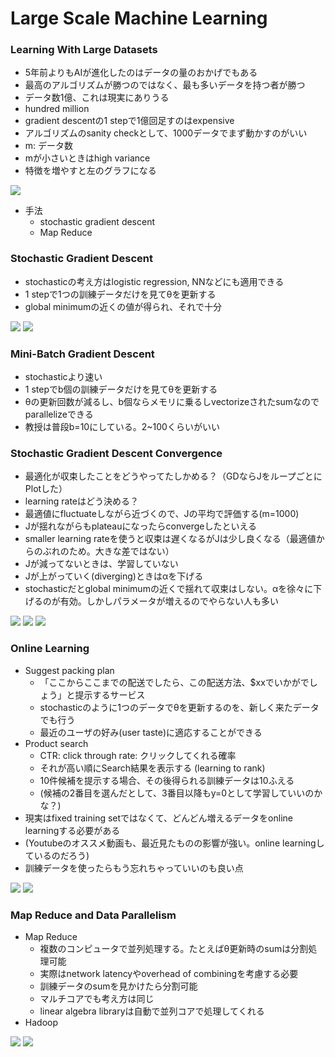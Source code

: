 # Large Scale Machine Learning

### Learning With Large Datasets


* 5年前よりもAIが進化したのはデータの量のおかげでもある
* 最高のアルゴリズムが勝つのではなく、最も多いデータを持つ者が勝つ
* データ数1億、これは現実にありうる
* hundred million
* gradient descentの1 stepで1億回足すのはexpensive
* アルゴリズムのsanity checkとして、1000データでまず動かすのがいい
* m: データ数
* mが小さいときはhigh variance
* 特徴を増やすと左のグラフになる

![](./high-bias-high-variance.png)

* 手法
	* stochastic gradient descent
	* Map Reduce
	
### Stochastic Gradient Descent

* stochasticの考え方はlogistic regression, NNなどにも適用できる
* 1 stepで1つの訓練データだけを見てθを更新する
* global minimumの近くの値が得られ、それで十分

![](./stochastic-gradient-descent.png)
![](./stochastic-go-fluctuately.png)

### Mini-Batch Gradient Descent

* stochasticより速い
* 1 stepでb個の訓練データだけを見てθを更新する
* θの更新回数が減るし、b個ならメモリに乗るしvectorizeされたsumなのでparallelizeできる
* 教授は普段b=10にしている。2~100くらいがいい

### Stochastic Gradient Descent Convergence

* 最適化が収束したことをどうやってたしかめる？（GDならJをループごとにPlotした）
* learning rateはどう決める？
* 最適値にfluctuateしながら近づくので、Jの平均で評価する(m=1000)
* Jが揺れながらもplateauになったらconvergeしたといえる
* smaller learning rateを使うと収束は遅くなるがJは少し良くなる（最適値からのぶれのため。大きな差ではない）
* Jが減ってないときは、学習していない
* Jが上がっていく(diverging)ときはαを下げる
* stochasticだとglobal minimumの近くで揺れて収束はしない。αを徐々に下げるのが有効。しかしパラメータが増えるのでやらない人も多い

![](./checking-for-convergence.png)
![](./convergence-graph.png)
![](./decreasing-alpha.png)

### Online Learning

* Suggest packing plan
	* 「ここからここまでの配送でしたら、この配送方法、$xxでいかがでしょう」と提示するサービス
	* stochasticのように1つのデータでθを更新するのを、新しく来たデータでも行う
	* 最近のユーザの好み(user taste)に適応することができる
* Product search
	* CTR: click through rate: クリックしてくれる確率
	* それが高い順にSearch結果を表示する (learning to rank)
	* 10件候補を提示する場合、その後得られる訓練データは10ふえる
	* (候補の2番目を選んだとして、3番目以降もy=0として学習していいのかな？)
* 現実はfixed training setではなくて、どんどん増えるデータをonline learningする必要がある
* (Youtubeのオススメ動画も、最近見たものの影響が強い。online learningしているのだろう)
* 訓練データを使ったらもう忘れちゃっていいのも良い点

![](./online-learning.png)
![](./online-example.png)

### Map Reduce and Data Parallelism

* Map Reduce
	* 複数のコンピュータで並列処理する。たとえばθ更新時のsumは分割処理可能
	* 実際はnetwork latencyやoverhead of combiningを考慮する必要
	* 訓練データのsumを見かけたら分割可能
	* マルチコアでも考え方は同じ
	* linear algebra libraryは自動で並列コアで処理してくれる
* Hadoop

![](./map-reduce.png)
![](./map-reducable.png)